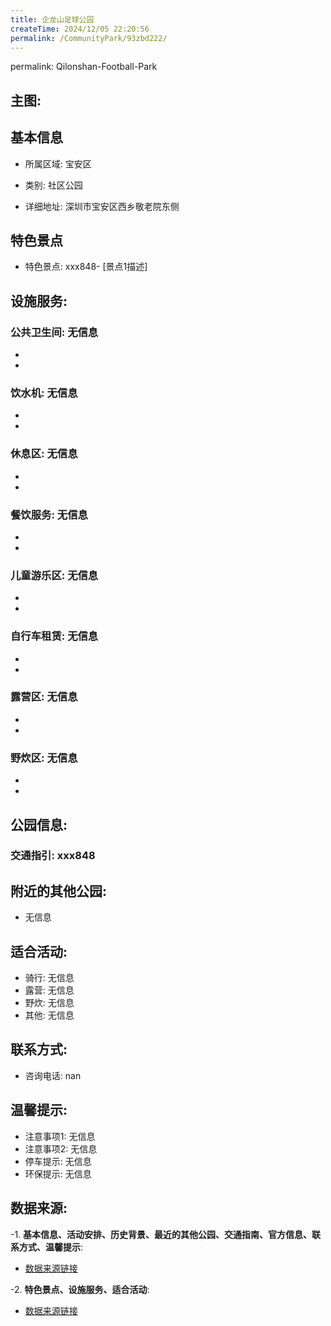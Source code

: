 ```yaml
---
title: 企龙山足球公园
createTime: 2024/12/05 22:20:56
permalink: /CommunityPark/93zbd222/
---
```

permalink: Qilonshan-Football-Park
## 主图:
<ImageCard
image="https://cgj.sz.gov.cn/img/4/4017/4017208/10809469.jpg"
title= "企龙山足球公园"
description= "xxxxxx847"
date="2024/12/05"
href="/"
author="深圳公园"
/>
## 基本信息

- 所属区域: 宝安区

- 类别: 社区公园

- 详细地址: 深圳市宝安区西乡敬老院东侧

## 特色景点
- 特色景点: xxx848- [景点1描述]
## 设施服务:
### 公共卫生间: 无信息
- 
- 
### 饮水机: 无信息
- 
- 
### 休息区: 无信息
- 
- 
### 餐饮服务: 无信息
- 
- 
### 儿童游乐区: 无信息
- 
- 
### 自行车租赁: 无信息
- 
- 
### 露营区: 无信息
- 
- 
### 野炊区: 无信息

- 
- 
## 公园信息:
### 交通指引: xxx848

## 附近的其他公园:
- 无信息

## 适合活动:
- 骑行: 无信息
- 露营: 无信息
- 野炊: 无信息
- 其他: 无信息

## 联系方式:
- 咨询电话: nan
## 温馨提示:
- 注意事项1: 无信息
- 注意事项2: 无信息
- 停车提示: 无信息
- 环保提示: 无信息

## 数据来源:
-1. **基本信息、活动安排、历史背景、最近的其他公园、交通指南、官方信息、联系方式、温馨提示**:
- [数据来源链接](https://cgj.sz.gov.cn/xsmh/gysz/sqgy/content/post_10809469.html)

-2. **特色景点、设施服务、适合活动**:
- [数据来源链接](https://cgj.sz.gov.cn/xsmh/gysz/sqgy/content/post_10809469.html)

